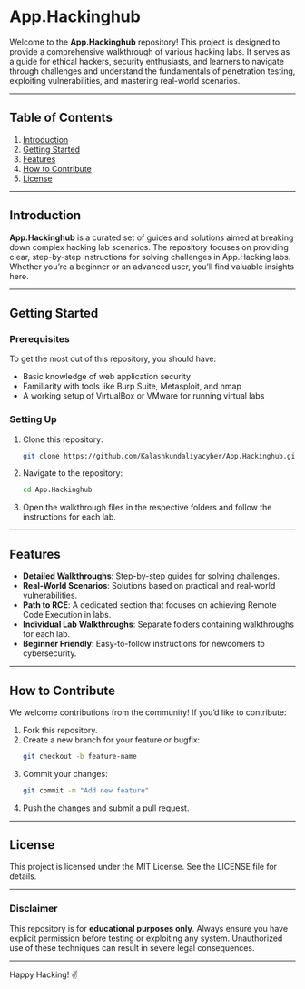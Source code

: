 # App.Hackinghub

Welcome to the **App.Hackinghub** repository! This project is designed to provide a comprehensive walkthrough of various hacking labs. It serves as a guide for ethical hackers, security enthusiasts, and learners to navigate through challenges and understand the fundamentals of penetration testing, exploiting vulnerabilities, and mastering real-world scenarios.

---

## Table of Contents

1. [Introduction](#introduction)
2. [Getting Started](#getting-started)
3. [Features](#features)
4. [How to Contribute](#how-to-contribute)
5. [License](#license)

---

## Introduction

**App.Hackinghub** is a curated set of guides and solutions aimed at breaking down complex hacking lab scenarios. The repository focuses on providing clear, step-by-step instructions for solving challenges in App.Hacking labs. Whether you’re a beginner or an advanced user, you’ll find valuable insights here.

---

## Getting Started

### Prerequisites

To get the most out of this repository, you should have:

- Basic knowledge of web application security
- Familiarity with tools like Burp Suite, Metasploit, and nmap
- A working setup of VirtualBox or VMware for running virtual labs

### Setting Up

1. Clone this repository:
   ```bash
   git clone https://github.com/Kalashkundaliyacyber/App.Hackinghub.git
   ```
2. Navigate to the repository:
   ```bash
   cd App.Hackinghub
   ```
3. Open the walkthrough files in the respective folders and follow the instructions for each lab.

---

## Features

- **Detailed Walkthroughs**: Step-by-step guides for solving challenges.
- **Real-World Scenarios**: Solutions based on practical and real-world vulnerabilities.
- **Path to RCE**: A dedicated section that focuses on achieving Remote Code Execution in labs.
- **Individual Lab Walkthroughs**: Separate folders containing walkthroughs for each lab.
- **Beginner Friendly**: Easy-to-follow instructions for newcomers to cybersecurity.

---

## How to Contribute

We welcome contributions from the community! If you’d like to contribute:

1. Fork this repository.
2. Create a new branch for your feature or bugfix:
   ```bash
   git checkout -b feature-name
   ```
3. Commit your changes:
   ```bash
   git commit -m "Add new feature"
   ```
4. Push the changes and submit a pull request.

---

## License

This project is licensed under the MIT License. See the LICENSE file for details.

---

### Disclaimer

This repository is for **educational purposes only**. Always ensure you have explicit permission before testing or exploiting any system. Unauthorized use of these techniques can result in severe legal consequences.

---

Happy Hacking! ✌️
